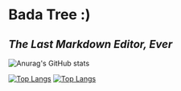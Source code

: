 # Bada Tree :)
## _The Last Markdown Editor, Ever_


![Anurag's GitHub stats](https://github-readme-stats.vercel.app/api?username=BadaTree&show_icons=true&theme=onedark)

[![Top Langs](https://github-readme-stats.vercel.app/api/top-langs/?username=BadaTree&layout=compact)](https://github.com/BadaTree/github-readme-stats)
[![Top Langs](https://github-readme-stats.vercel.app/api/top-langs/?username=BadaTree&langs_count=8)](https://github.com/BadaTree/github-readme-stats)
